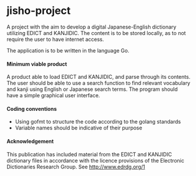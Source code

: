 # jisho-project

A project with the aim to develop a digital Japanese-English dictionary utilizing EDICT and KANJIDIC. 
The content is to be stored locally, as to not require the user to have internet access.

The application is to be written in the language Go.

#### Minimum viable product
A product able to load EDICT and KANJIDIC, and parse through its contents. 
The user should be able to use a search function to find relevant vocabulary and kanji using English or Japanese search terms. 
The program should have a simple graphical user interface.

#### Coding conventions
- Using gofmt to structure the code according to the golang standards
- Variable names should be indicative of their purpose

#### Acknowledgement
This publication has included material from the EDICT and KANJIDIC dictionary files in accordance with the licence provisions of the Electronic Dictionaries Research Group. 
See http://www.edrdg.org/1

